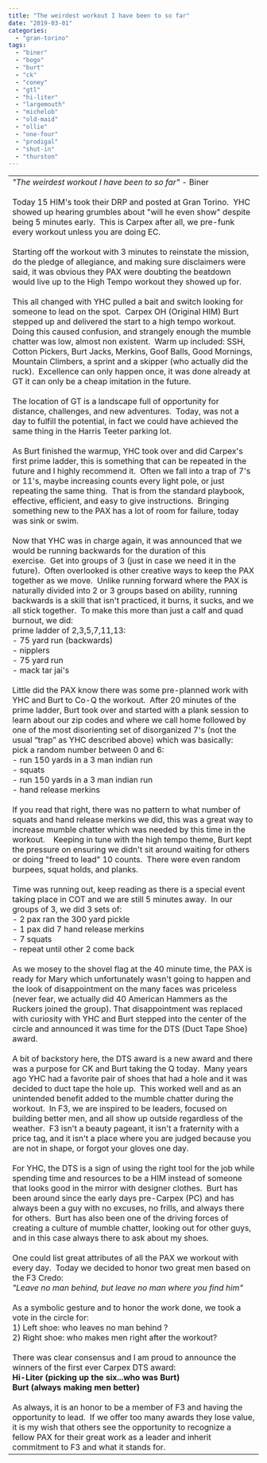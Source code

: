 ```yaml
---
title: "The weirdest workout I have been to so far"
date: "2019-03-01"
categories: 
  - "gran-torino"
tags: 
  - "biner"
  - "bogo"
  - "burt"
  - "ck"
  - "coney"
  - "gtl"
  - "hi-liter"
  - "largemouth"
  - "michelob"
  - "old-maid"
  - "ollie"
  - "one-four"
  - "prodigal"
  - "shut-in"
  - "thurston"
---
```


<table class="wp-block-table is-style-regular"><tbody><tr><td><em>"The weirdest workout I have been to so far"</em> - Biner<br><br>Today 15 HIM's took their DRP and posted at Gran Torino.&nbsp; YHC showed up hearing grumbles about "will he even show" despite being 5 minutes early.&nbsp; This is Carpex after all, we pre-funk every workout unless you are doing EC.<br><br>Starting off the workout with 3 minutes to reinstate the mission, do the pledge of allegiance, and making sure disclaimers were said, it was obvious they PAX were doubting the beatdown would live up to the High Tempo workout they showed up for.<br><br>This all changed with YHC pulled a bait and switch looking for someone to lead on the spot.&nbsp; Carpex OH (Original HIM) Burt stepped up and delivered the start to a high tempo workout.&nbsp; Doing this caused confusion, and strangely enough the mumble chatter was low, almost non existent. <strong>&nbsp;</strong>Warm up included:&nbsp;SSH, Cotton Pickers, Burt Jacks, Merkins, Goof Balls, Good Mornings, Mountain Climbers, a sprint and a skipper (who actually did the ruck).&nbsp;&nbsp;Excellence can only happen once, it was done already at GT it can only be a cheap imitation in the future.<br><br>The location of GT is a landscape full of opportunity for distance, challenges, and new adventures.&nbsp; Today, was not a day to fulfill the potential, in fact we could have achieved the same thing in the Harris Teeter parking lot.<br><br>As Burt finished the warmup, YHC took over and did Carpex's first prime ladder, this is something that can be repeated in the future and I highly recommend it.&nbsp; Often we fall into a trap of 7's or 11's, maybe increasing counts every light pole, or just repeating the same thing.&nbsp; That is from the standard playbook, effective, efficient, and easy to give instructions.&nbsp; Bringing something new to the PAX has a lot of room for failure, today was sink or swim.<br><br>Now that YHC was in charge again, it was announced that we would be running backwards for the duration of this exercise.&nbsp;&nbsp;Get into groups of 3 (just in case we need it in the future).&nbsp;&nbsp;Often overlooked is other creative ways to keep the PAX together as we move.&nbsp; Unlike running forward where the PAX is naturally divided into 2 or 3 groups based on ability, running backwards is a skill that isn't practiced, it burns, it sucks, and we all stick together.&nbsp; To make this more than just a calf and quad burnout, we did:<br>prime ladder of 2,3,5,7,11,13:<br>- 75 yard run (backwards)<br>- nipplers<br>- 75 yard run<br>- mack tar jai's<br><br>Little did the PAX know there was some pre-planned work with YHC and Burt to Co-Q the workout.&nbsp; After 20 minutes of the prime ladder, Burt took over and started with a plank session to learn about our zip codes and where we call home followed by one of the most disorienting set of disorganized 7's (not the usual “trap” as YHC described above) which was basically:<br>pick a random number between 0 and 6:<br>- run 150 yards in a 3 man indian run<br>- squats<br>- run 150 yards in a 3 man indian run<br>- hand release merkins<br><br>If you read that right, there was no pattern to what number of squats and hand release merkins we did, this was a great way to increase mumble chatter which was needed by this time in the workout.&nbsp; &nbsp;&nbsp;Keeping in tune with the high tempo theme, Burt kept the pressure on ensuring we didn't sit around waiting for others or doing "freed to lead" 10 counts.&nbsp; There were even random burpees, squat holds, and planks.<br><br>Time was running out, keep reading as there is a special event taking place in COT and we are still 5 minutes away.&nbsp; In our groups of 3, we did 3 sets of:<br>- 2 pax ran the 300 yard pickle<br>- 1 pax did 7 hand release merkins<br>- 7 squats<br>- repeat until other 2 come back<br><br>As we mosey to the shovel flag at the 40 minute time, the PAX is ready for Mary which unfortunately wasn't going to happen and the look of disappointment on the many faces was priceless (never fear, we actually did 40 American Hammers as the Ruckers joined the group). That disappointment was replaced with curiosity with YHC and Burt stepped into the center of the circle and announced it was time for the DTS (Duct Tape Shoe) award.<br><br>A bit of backstory here, the DTS award is a new award and there was a purpose for CK and Burt taking the Q today.&nbsp; Many years ago YHC had a favorite pair of shoes that had a hole and it was decided to duct tape the hole up.&nbsp; This worked well and as an unintended benefit added to the mumble chatter during the workout.&nbsp; In F3, we are inspired to be leaders, focused on building better men, and all show up outside regardless of the weather.&nbsp; F3 isn't a beauty pageant, it isn't a fraternity with a price tag, and it isn't a place where you are judged because you are not in shape, or forgot your gloves one day.<br><br>For YHC, the DTS is a sign of using the right tool for the job while spending time and resources to be a HIM instead of someone that looks good in the mirror with designer clothes.&nbsp; Burt has been around since the early days pre-Carpex (PC) and has always been a guy with no excuses, no frills, and always there for others.&nbsp; Burt has also been one of the driving forces of creating a culture of mumble chatter, looking out for other guys, and in this case always there to ask about my shoes.<br><br>One could list great attributes of all the PAX we workout with every day.&nbsp; Today we decided to honor two great men based on the F3 Credo:<br><em>"Leave no man behind, but leave no man where you find him"</em><br><br>As a symbolic gesture and to honor the work done, we took a vote in the circle for:<br>1) Left shoe: who leaves no man behind ?<br>2) Right shoe: who makes men right after the workout?<br><br>There was clear consensus and I am proud to announce the winners of the first ever Carpex DTS award:<br><strong>Hi-Liter (picking up the six...who was Burt)<br>Burt (always making men better)</strong><br><br>As always, it is an honor to be a member of F3 and having the opportunity to lead.&nbsp; If we offer too many awards they lose value, it is my wish that others see the opportunity to recognize a fellow PAX for their great work as a leader and inherit commitment to F3 and what it stands for.</td></tr></tbody></table>
